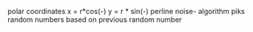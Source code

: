 polar coordinates
x = r*cos(-)
y = r * sin(-)
perline noise- algorithm piks random numbers based on previous random number